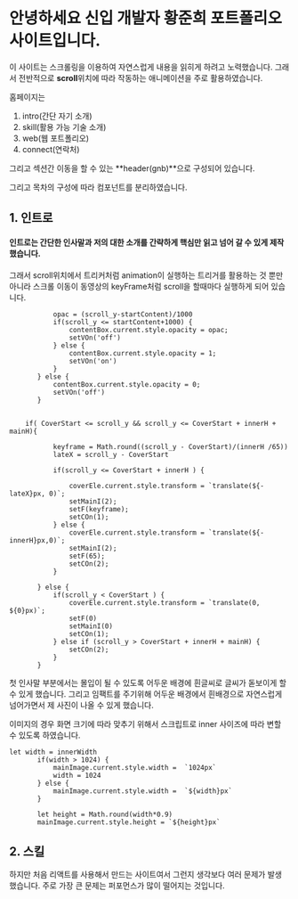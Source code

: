 # 안녕하세요 신입 개발자 황준희 포트폴리오 사이트입니다.

이 사이트는 스크롤링을 이용하여 자연스럽게 내용을 읽히게 하려고 노력했습니다. 
그래서 전반적으로 **scroll**위치에 따라 작동하는 애니메이션을 주로 활용하였습니다.

홈페이지는 

1. intro(간단 자기 소개)
2. skill(활용 가능 기술 소개)
3. web(웹 포트폴리오)
4. connect(연락처)

그리고 섹션간 이동을 할 수 있는 **header(gnb)**으로 구성되어 있습니다.

그리고 목차의 구성에 따라 컴포넌트를 분리하였습니다.

## 1. 인트로

 #### 인트로는 간단한 인사말과 저의 대한 소개를 간략하게 핵심만 읽고 넘어 갈 수 있게 제작했습니다. 
 그래서 scroll위치에서 트리커처럼 animation이 실행하는 트리거를 활용하는 것 뿐만 아니라 스크롤 이동이 동영상의
 keyFrame처럼 scroll을 할때마다 실행하게 되어 있습니다.
 
 ```    if(startContent <= scroll_y) {
            opac = (scroll_y-startContent)/1000
            if(scroll_y <= startContent+1000) {
                contentBox.current.style.opacity = opac;
                setVOn('off')
            } else {
                contentBox.current.style.opacity = 1;
                setVOn('on')
            }
        } else {
            contentBox.current.style.opacity = 0;
            setVOn('off')
        }
    

     if( CoverStart <= scroll_y && scroll_y <= CoverStart + innerH + mainH){
            
            keyframe = Math.round((scroll_y - CoverStart)/(innerH /65))
            lateX = scroll_y - CoverStart
            
            if(scroll_y <= CoverStart + innerH ) {
                
                coverEle.current.style.transform = `translate(${-lateX}px, 0)`;
                setMainI(2);
                setF(keyframe);
                setCOn(1);
            } else {
                coverEle.current.style.transform = `translate(${-innerH}px,0)`;
                setMainI(2);
                setF(65);
                setCOn(2);
            } 

        } else {
            if(scroll_y < CoverStart ) {
                coverEle.current.style.transform = `translate(0, ${0}px)`;
                setF(0)
                setMainI(0)
                setCOn(1);
            } else if (scroll_y > CoverStart + innerH + mainH) {
                setCOn(2);
            } 
        }
 ```

첫 인사말 부분에서는 몰입이 될 수 있도록 어두운 배경에 흰글씨로 글씨가 돋보이게 할 수 있게 했습니다. 
그리고 임팩트를 주기위해 어두운 배경에서 흰배경으로 자연스럽게 넘어가면서 제 사진이 나올 수 있게 했습니다.

이미지의 경우 화면 크기에 따라 맞추기 위해서 스크립트로 inner 사이즈에 따라 변할 수 있도록 하였습니다.
 
 ```
 let width = innerWidth
        if(width > 1024) {
            mainImage.current.style.width =  `1024px`
            width = 1024
        } else {
            mainImage.current.style.width =  `${width}px`
        }

        let height = Math.round(width*0.9)
        mainImage.current.style.height = `${height}px`

 ```

## 2. 스킬





하지만 처음 리액트를 사용해서 만드는 사이트여서 그런지 생각보다 여러 문제가 발생 했습니다. 
주로 가장 큰 문제는 퍼포먼스가 많이 떨어지는 것입니다. 


